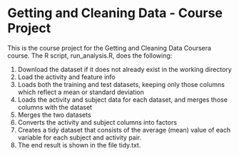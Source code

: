 # Getting and Cleaning Data - Course Project

This is the course project for the Getting and Cleaning Data Coursera course. The R script, run_analysis.R, does the following:

1.  Download the dataset if it does not already exist in the working directory
2.  Load the activity and feature info
3.  Loads both the training and test datasets, keeping only those columns which reflect a mean or standard deviation
4.  Loads the activity and subject data for each dataset, and merges those columns with the dataset
5.  Merges the two datasets
6.  Converts the activity and subject columns into factors
7.  Creates a tidy dataset that consists of the average (mean) value of each variable for each subject and activity pair.
8.  The end result is shown in the file tidy.txt.
